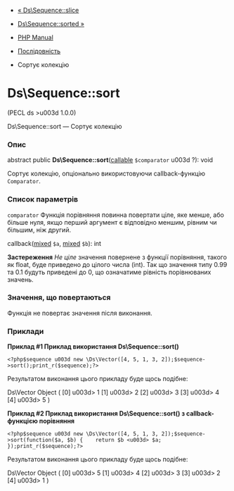 - [« Ds\Sequence::slice](ds-sequence.slice.md)
- [Ds\Sequence::sorted »](ds-sequence.sorted.md)

- [PHP Manual](index.md)
- [Послідовність](class.ds-sequence.md)
- Сортує колекцію

# Ds\Sequence::sort

(PECL ds \>u003d 1.0.0)

Ds\Sequence::sort — Сортує колекцію

### Опис

abstract public
**Ds\Sequence::sort**([callable](language.types.callable.md)
`$comparator` u003d ?): void

Сортує колекцію, опціонально використовуючи callback-функцію
`Comparator`.

### Список параметрів

`comparator`
Функція порівняння повинна повертати ціле, яке менше, або
більше нуля, якщо перший аргумент є відповідно меншим,
рівним чи більшим, ніж другий.

callback([mixed](language.types.declarations.md#language.types.declarations.mixed)
`$a`,
[mixed](language.types.declarations.md#language.types.declarations.mixed)
`$b`): int

**Застереження**
*Не ціле* значення повернене з функції порівняння, такого як float,
буде приведено до цілого числа (int). Так що значення типу 0.99 та 0.1
будуть приведені до 0, що означатиме рівність порівнюваних значень.

### Значення, що повертаються

Функція не повертає значення після виконання.

### Приклади

**Приклад #1 Приклад використання **Ds\Sequence::sort()****

` <?php$sequence u003d new \Ds\Vector([4, 5, 1, 3, 2]);$sequence->sort();print_r($sequence);?> `

Результатом виконання цього прикладу буде щось подібне:

Ds\Vector Object
(
[0] u003d> 1
[1] u003d> 2
[2] u003d> 3
[3] u003d> 4
[4] u003d> 5
)

**Приклад #2 Приклад використання **Ds\Sequence::sort()** з
callback-функцією порівняння**

` <?php$sequence u003d new \Ds\Vector([4, 5, 1, 3, 2]);$sequence->sort(function($a, $b) {    return $b <u003d> $a; });print_r($sequence);?> `

Результатом виконання цього прикладу буде щось подібне:

Ds\Vector Object
(
[0] u003d> 5
[1] u003d> 4
[2] u003d> 3
[3] u003d> 2
[4] u003d> 1
)
